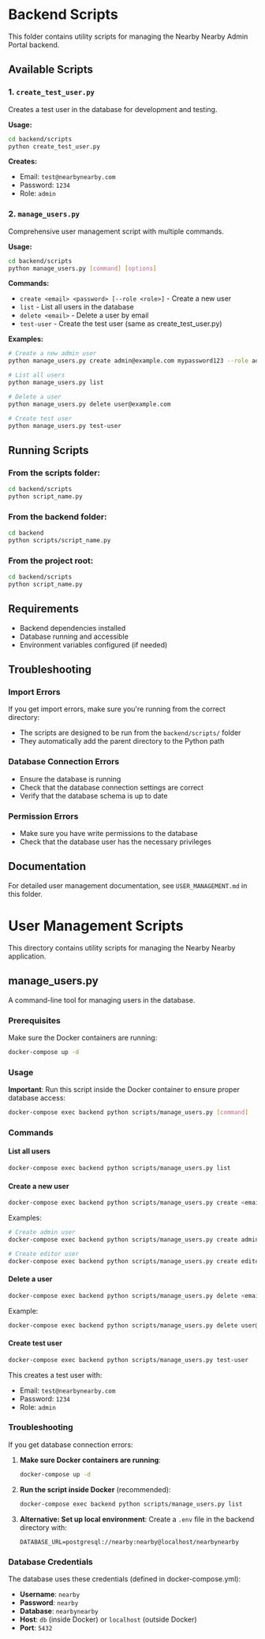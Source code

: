# Backend Scripts

This folder contains utility scripts for managing the Nearby Nearby Admin Portal backend.

## Available Scripts

### 1. `create_test_user.py`
Creates a test user in the database for development and testing.

**Usage:**
```bash
cd backend/scripts
python create_test_user.py
```

**Creates:**
- Email: `test@nearbynearby.com`
- Password: `1234`
- Role: `admin`

### 2. `manage_users.py`
Comprehensive user management script with multiple commands.

**Usage:**
```bash
cd backend/scripts
python manage_users.py [command] [options]
```

**Commands:**
- `create <email> <password> [--role <role>]` - Create a new user
- `list` - List all users in the database
- `delete <email>` - Delete a user by email
- `test-user` - Create the test user (same as create_test_user.py)

**Examples:**
```bash
# Create a new admin user
python manage_users.py create admin@example.com mypassword123 --role admin

# List all users
python manage_users.py list

# Delete a user
python manage_users.py delete user@example.com

# Create test user
python manage_users.py test-user
```

## Running Scripts

### From the scripts folder:
```bash
cd backend/scripts
python script_name.py
```

### From the backend folder:
```bash
cd backend
python scripts/script_name.py
```

### From the project root:
```bash
cd backend/scripts
python script_name.py
```

## Requirements

- Backend dependencies installed
- Database running and accessible
- Environment variables configured (if needed)

## Troubleshooting

### Import Errors
If you get import errors, make sure you're running from the correct directory:
- The scripts are designed to be run from the `backend/scripts/` folder
- They automatically add the parent directory to the Python path

### Database Connection Errors
- Ensure the database is running
- Check that the database connection settings are correct
- Verify that the database schema is up to date

### Permission Errors
- Make sure you have write permissions to the database
- Check that the database user has the necessary privileges

## Documentation

For detailed user management documentation, see `USER_MANAGEMENT.md` in this folder.

# User Management Scripts

This directory contains utility scripts for managing the Nearby Nearby application.

## manage_users.py

A command-line tool for managing users in the database.

### Prerequisites

Make sure the Docker containers are running:
```bash
docker-compose up -d
```

### Usage

**Important**: Run this script inside the Docker container to ensure proper database access:

```bash
docker-compose exec backend python scripts/manage_users.py [command]
```

### Commands

#### List all users
```bash
docker-compose exec backend python scripts/manage_users.py list
```

#### Create a new user
```bash
docker-compose exec backend python scripts/manage_users.py create <email> <password> [role]
```

Examples:
```bash
# Create admin user
docker-compose exec backend python scripts/manage_users.py create admin@example.com mypassword admin

# Create editor user
docker-compose exec backend python scripts/manage_users.py create editor@example.com mypassword editor
```

#### Delete a user
```bash
docker-compose exec backend python scripts/manage_users.py delete <email>
```

Example:
```bash
docker-compose exec backend python scripts/manage_users.py delete user@example.com
```

#### Create test user
```bash
docker-compose exec backend python scripts/manage_users.py test-user
```

This creates a test user with:
- Email: `test@nearbynearby.com`
- Password: `1234`
- Role: `admin`

### Troubleshooting

If you get database connection errors:

1. **Make sure Docker containers are running**:
   ```bash
   docker-compose up -d
   ```

2. **Run the script inside Docker** (recommended):
   ```bash
   docker-compose exec backend python scripts/manage_users.py list
   ```

3. **Alternative: Set up local environment**:
   Create a `.env` file in the backend directory with:
   ```
   DATABASE_URL=postgresql://nearby:nearby@localhost/nearbynearby
   ```

### Database Credentials

The database uses these credentials (defined in docker-compose.yml):
- **Username**: `nearby`
- **Password**: `nearby`
- **Database**: `nearbynearby`
- **Host**: `db` (inside Docker) or `localhost` (outside Docker)
- **Port**: `5432` 